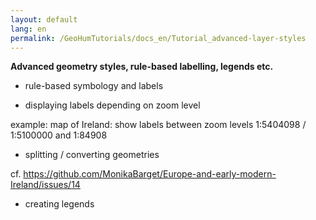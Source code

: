 ```yaml
---
layout: default
lang: en
permalink: /GeoHumTutorials/docs_en/Tutorial_advanced-layer-styles
---
```


**Advanced geometry styles, rule-based labelling, legends etc.**

* rule-based symbology and labels

* displaying labels depending on zoom level

example: map of Ireland: show labels between zoom levels 1:5404098 / 1:5100000 and 1:84908

* splitting / converting geometries

cf. https://github.com/MonikaBarget/Europe-and-early-modern-Ireland/issues/14

* creating legends
